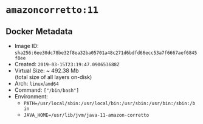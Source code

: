 # `amazoncorretto:11`

## Docker Metadata

- Image ID: `sha256:6ee30dc78be32f8ea32ba05701a48c271d6bdfd66ecc53a7f6667aef6845f8ee`
- Created: `2019-03-15T23:19:47.090653688Z`
- Virtual Size: ~ 492.38 Mb  
  (total size of all layers on-disk)
- Arch: `linux`/`amd64`
- Command: `["/bin/bash"]`
- Environment:
  - `PATH=/usr/local/sbin:/usr/local/bin:/usr/sbin:/usr/bin:/sbin:/bin`
  - `JAVA_HOME=/usr/lib/jvm/java-11-amazon-corretto`
